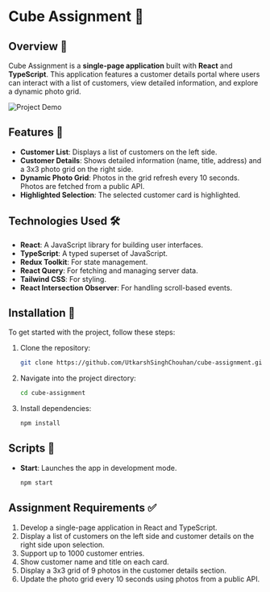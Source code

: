 # Cube Assignment 🎲

## Overview 🌟

Cube Assignment is a **single-page application** built with **React** and **TypeScript**. This application features a customer details portal where users can interact with a list of customers, view detailed information, and explore a dynamic photo grid.

![Project Demo](path-to-your-demo-image-or-gif.gif)

## Features 🚀

- **Customer List**: Displays a list of customers on the left side.
- **Customer Details**: Shows detailed information (name, title, address) and a 3x3 photo grid on the right side.
- **Dynamic Photo Grid**: Photos in the grid refresh every 10 seconds. Photos are fetched from a public API.
- **Highlighted Selection**: The selected customer card is highlighted.

## Technologies Used 🛠️

- **React**: A JavaScript library for building user interfaces.
- **TypeScript**: A typed superset of JavaScript.
- **Redux Toolkit**: For state management.
- **React Query**: For fetching and managing server data.
- **Tailwind CSS**: For styling.
- **React Intersection Observer**: For handling scroll-based events.

## Installation 🔧

To get started with the project, follow these steps:

1. Clone the repository:
   
   ```bash
   git clone https://github.com/UtkarshSinghChouhan/cube-assignment.git
   
3. Navigate into the project directory:
   
   ```bash
   cd cube-assignment
   
4. Install dependencies:
   
   ```bash
   npm install

## Scripts 📜

- **Start**: Launches the app in development mode.
  
     ```bash
  npm start

## Assignment Requirements ✅
1. Develop a single-page application in React and TypeScript.
2. Display a list of customers on the left side and customer details on the right side upon selection.
3. Support up to 1000 customer entries.
4. Show customer name and title on each card.
5. Display a 3x3 grid of 9 photos in the customer details section.
6. Update the photo grid every 10 seconds using photos from a public API.
